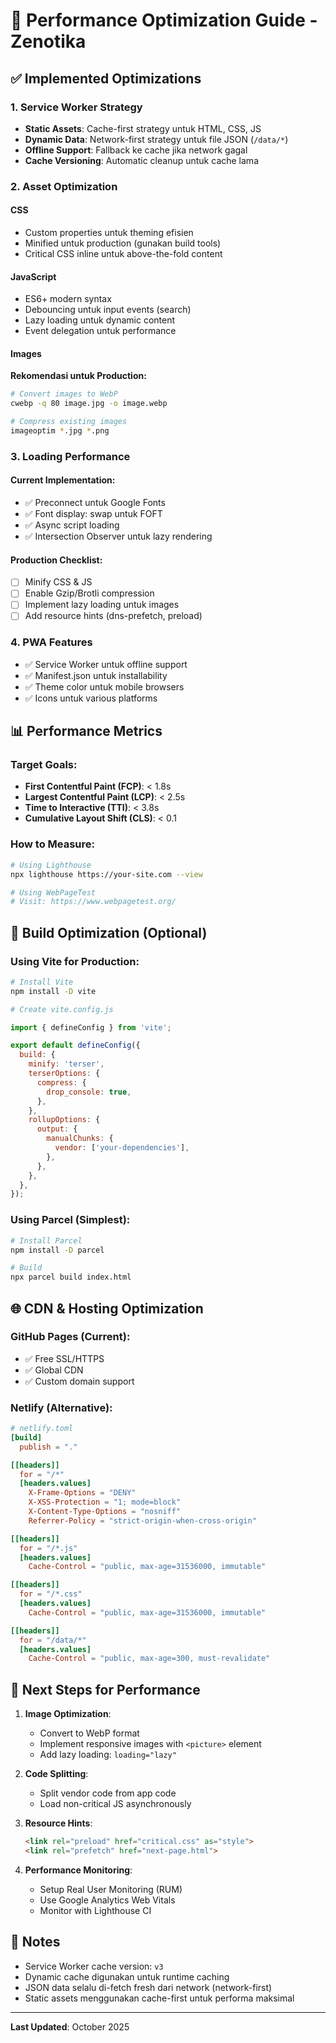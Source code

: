 # 🚀 Performance Optimization Guide - Zenotika

## ✅ Implemented Optimizations

### 1. **Service Worker Strategy**
- **Static Assets**: Cache-first strategy untuk HTML, CSS, JS
- **Dynamic Data**: Network-first strategy untuk file JSON (`/data/*`)
- **Offline Support**: Fallback ke cache jika network gagal
- **Cache Versioning**: Automatic cleanup untuk cache lama

### 2. **Asset Optimization**

#### CSS
- Custom properties untuk theming efisien
- Minified untuk production (gunakan build tools)
- Critical CSS inline untuk above-the-fold content

#### JavaScript
- ES6+ modern syntax
- Debouncing untuk input events (search)
- Lazy loading untuk dynamic content
- Event delegation untuk performance

#### Images
**Rekomendasi untuk Production:**
```bash
# Convert images to WebP
cwebp -q 80 image.jpg -o image.webp

# Compress existing images
imageoptim *.jpg *.png
```

### 3. **Loading Performance**

#### Current Implementation:
- ✅ Preconnect untuk Google Fonts
- ✅ Font display: swap untuk FOFT
- ✅ Async script loading
- ✅ Intersection Observer untuk lazy rendering

#### Production Checklist:
- [ ] Minify CSS & JS
- [ ] Enable Gzip/Brotli compression
- [ ] Implement lazy loading untuk images
- [ ] Add resource hints (dns-prefetch, preload)

### 4. **PWA Features**
- ✅ Service Worker untuk offline support
- ✅ Manifest.json untuk installability
- ✅ Theme color untuk mobile browsers
- ✅ Icons untuk various platforms

## 📊 Performance Metrics

### Target Goals:
- **First Contentful Paint (FCP)**: < 1.8s
- **Largest Contentful Paint (LCP)**: < 2.5s
- **Time to Interactive (TTI)**: < 3.8s
- **Cumulative Layout Shift (CLS)**: < 0.1

### How to Measure:
```bash
# Using Lighthouse
npx lighthouse https://your-site.com --view

# Using WebPageTest
# Visit: https://www.webpagetest.org/
```

## 🔧 Build Optimization (Optional)

### Using Vite for Production:
```bash
# Install Vite
npm install -D vite

# Create vite.config.js
```

```javascript
import { defineConfig } from 'vite';

export default defineConfig({
  build: {
    minify: 'terser',
    terserOptions: {
      compress: {
        drop_console: true,
      },
    },
    rollupOptions: {
      output: {
        manualChunks: {
          vendor: ['your-dependencies'],
        },
      },
    },
  },
});
```

### Using Parcel (Simplest):
```bash
# Install Parcel
npm install -D parcel

# Build
npx parcel build index.html
```

## 🌐 CDN & Hosting Optimization

### GitHub Pages (Current):
- ✅ Free SSL/HTTPS
- ✅ Global CDN
- ✅ Custom domain support

### Netlify (Alternative):
```toml
# netlify.toml
[build]
  publish = "."

[[headers]]
  for = "/*"
  [headers.values]
    X-Frame-Options = "DENY"
    X-XSS-Protection = "1; mode=block"
    X-Content-Type-Options = "nosniff"
    Referrer-Policy = "strict-origin-when-cross-origin"

[[headers]]
  for = "/*.js"
  [headers.values]
    Cache-Control = "public, max-age=31536000, immutable"

[[headers]]
  for = "/*.css"
  [headers.values]
    Cache-Control = "public, max-age=31536000, immutable"

[[headers]]
  for = "/data/*"
  [headers.values]
    Cache-Control = "public, max-age=300, must-revalidate"
```

## 🎯 Next Steps for Performance

1. **Image Optimization**:
   - Convert to WebP format
   - Implement responsive images with `<picture>` element
   - Add lazy loading: `loading="lazy"`

2. **Code Splitting**:
   - Split vendor code from app code
   - Load non-critical JS asynchronously

3. **Resource Hints**:
   ```html
   <link rel="preload" href="critical.css" as="style">
   <link rel="prefetch" href="next-page.html">
   ```

4. **Performance Monitoring**:
   - Setup Real User Monitoring (RUM)
   - Use Google Analytics Web Vitals
   - Monitor with Lighthouse CI

## 📝 Notes

- Service Worker cache version: `v3`
- Dynamic cache digunakan untuk runtime caching
- JSON data selalu di-fetch fresh dari network (network-first)
- Static assets menggunakan cache-first untuk performa maksimal

---

**Last Updated**: October 2025
